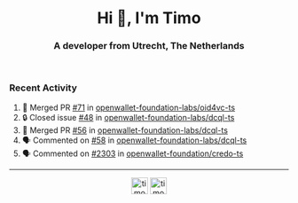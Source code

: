 <h1 align="center">Hi 👋, I'm Timo</h1>
<h3 align="center">A developer from Utrecht, The Netherlands</h3>
<br/>
<!-- https://github.com/rahuldkjain/github-profile-readme-generator --!>

<!--  <p align="left"><img src="https://github-readme-stats.vercel.app/api?username=timoglastra&show_icons=true&count_private=true&" alt="timoglastra" /></p> --!>

<!--
Github language stats
<p align="left"><img src="https://github-readme-stats.vercel.app/api/top-langs/?username=timoglastra&layout=compact" alt="timoglastra" /><p>
-->

<!-- Codestats language stats -->
<!-- <p align="left"><img src="https://codestats-readme.vercel.app/api/top-langs/?username=timoglastra&layout=compact&language_count=12" alt="timoglastra" /><p>    --!>
  
<h3>Recent Activity</h3>

<!--START_SECTION:activity-->
1. 🎉 Merged PR [#71](https://github.com/openwallet-foundation-labs/oid4vc-ts/pull/71) in [openwallet-foundation-labs/oid4vc-ts](https://github.com/openwallet-foundation-labs/oid4vc-ts)
2. 🔒 Closed issue [#48](https://github.com/openwallet-foundation-labs/dcql-ts/issues/48) in [openwallet-foundation-labs/dcql-ts](https://github.com/openwallet-foundation-labs/dcql-ts)
3. 🎉 Merged PR [#56](https://github.com/openwallet-foundation-labs/dcql-ts/pull/56) in [openwallet-foundation-labs/dcql-ts](https://github.com/openwallet-foundation-labs/dcql-ts)
4. 🗣 Commented on [#58](https://github.com/openwallet-foundation-labs/dcql-ts/issues/58#issuecomment-2913143796) in [openwallet-foundation-labs/dcql-ts](https://github.com/openwallet-foundation-labs/dcql-ts)
5. 🗣 Commented on [#2303](https://github.com/openwallet-foundation/credo-ts/pull/2303#issuecomment-2912321166) in [openwallet-foundation/credo-ts](https://github.com/openwallet-foundation/credo-ts)
<!--END_SECTION:activity-->

---

<p align="center">
<a href="https://twitter.com/timoglastra" target="blank"><img align="center" src="https://cdn.jsdelivr.net/npm/simple-icons@3.0.1/icons/twitter.svg" alt="timoglastra" height="30" width="30" /></a>
<a href="https://linkedin.com/in/timoglastra" target="blank"><img align="center" src="https://cdn.jsdelivr.net/npm/simple-icons@3.0.1/icons/linkedin.svg" alt="timoglastra" height="30" width="30" /></a>
</p>



